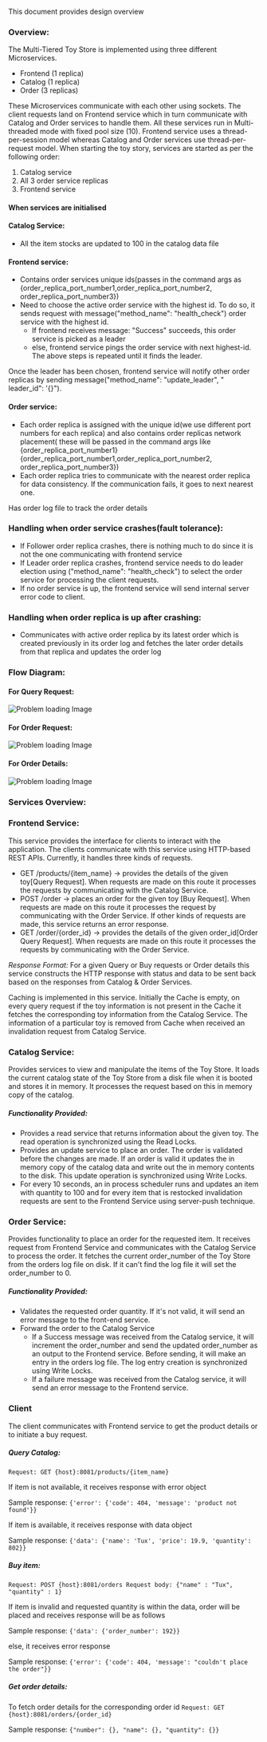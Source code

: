 This document provides design overview

### Overview:

The Multi-Tiered Toy Store is implemented using three different Microservices.

- Frontend (1 replica)
- Catalog  (1 replica)
- Order    (3 replicas)

These Microservices communicate with each other using sockets. The client requests land on Frontend service which in turn communicate with Catalog and
Order services to handle them. All these services run in Multi-threaded mode with fixed pool size (10). Frontend service uses a thread-per-session model
whereas Catalog and Order services use thread-per-request model. When starting the toy story, services are started as per the following order:

1. Catalog service
2. All 3 order service replicas
3. Frontend service

#### When services are initialised

#### Catalog Service:

- All the item stocks are updated to 100 in the catalog data file

#### Frontend service:

- Contains order services unique ids(passes in the command args as {order_replica_port_number1,order_replica_port_number2, order_replica_port_number3})
- Need to choose the active order service with the highest id. To do so, it sends request with message("method_name": "health_check")
  order service with the highest id.
    - If frontend receives message: "Success" succeeds, this order service is picked as a leader
    - else, frontend service pings the order service with next highest-id. The above steps is repeated until it finds the leader.

Once the leader has been chosen, frontend service will notify other order replicas by sending message("method_name": "update_leader", "
leader_id": '{}").

#### Order service:

- Each order replica is assigned with the unique id(we use different port numbers for each replica) and also contains order replicas network placement(
  these will be passed in the command args like {order_replica_port_number1} {order_replica_port_number1,order_replica_port_number2,
  order_replica_port_number3})
- Each order replica tries to communicate with the nearest order replica for data consistency. If the communication fails, it goes to next nearest one.

Has order log file to track the order details

### Handling when order service crashes(fault tolerance):

- If Follower order replica crashes, there is nothing much to do since it is not the one communicating with frontend service
- If Leader order replica crashes, frontend service needs to do leader election using ("method_name": "health_check") to select the order service for
  processing the client requests.
- If no order service is up, the frontend service will send internal server error code to client.

### Handling when order replica is up after crashing:

- Communicates with active order replica by its latest order which is created previously in its order log and fetches the later order details from that
  replica and updates the order log

### Flow Diagram:

#### For Query Request:

![Problem loading Image](src/docs/query_flow.jpeg)

#### For Order Request:

![Problem loading Image](src/docs/order.PNG)

#### For Order Details:

![Problem loading Image](src/docs/order_details.JPG)

### Services Overview:

### Frontend Service:

This service provides the interface for clients to interact with the application. The clients communicate with this service using HTTP-based REST APIs.
Currently, it handles three kinds of requests.

- GET /products/{item_name} -> provides the details of the given toy[Query Request]. When requests are made on this route it processes the requests by
  communicating with the Catalog Service.
- POST /order -> places an order for the given toy [Buy Request]. When requests are made on this route it processes the request by communicating with the
  Order Service. If other kinds of requests are made, this service returns an error response.
- GET /order/{order_id} -> provides the details of the given order_id[Order Query Request]. When requests are made on this route it processes the requests
  by communicating with the Order Service.

_Response Format:_ For a given Query or Buy requests or Order details this service constructs the HTTP response with status and data to be sent back based
on the responses from Catalog & Order Services.

Caching is implemented in this service. Initially the Cache is empty, on every query request if the toy information is not present in the Cache it fetches
the corresponding toy information from the Catalog Service. The information of a particular toy is removed from Cache when received an invalidation request
from Catalog Service.

### Catalog Service:

Provides services to view and manipulate the items of the Toy Store. It loads the current catalog state of the Toy Store from a disk file when it is booted
and stores it in memory. It processes the request based on this in memory copy of the catalog.

##### Functionality Provided:

- Provides a read service that returns information about the given toy. The read operation is synchronized using the Read Locks.
- Provides an update service to place an order. The order is validated before the changes are made. If an order is valid it updates the in memory copy of
  the catalog data and write out the in memory contents to the disk. This update operation is synchronized using Write Locks.
- For every 10 seconds, an in process scheduler runs and updates an item with quantity to 100 and for every item that is restocked invalidation requests are sent to
  the Frontend Service using server-push technique.

### Order Service:

Provides functionality to place an order for the requested item. It receives request from Frontend Service and communicates with the Catalog Service to
process the order. It fetches the current order_number of the Toy Store from the orders log file on disk. If it can't find the log file it will set the
order_number to 0.

##### Functionality Provided:

- Validates the requested order quantity. If it's not valid, it will send an error message to the front-end service.
- Forward the order to the Catalog Service
    - If a Success message was received from the Catalog service, it will increment the order_number and send the updated order_number as an output to the
      Frontend service. Before sending, it will make an entry in the orders log file. The log entry creation is synchronized using Write Locks.
    - If a failure message was received from the Catalog service, it will send an error message to the Frontend service.

### Client

The client communicates with Frontend service to get the product details or to initiate a buy request.

##### Query Catalog:

`Request: GET {host}:8081/products/{item_name}`

If item is not available, it receives response with error object

Sample response: `{'error': {'code': 404, 'message': 'product not found'}}`

If item is available, it receives response with data object

Sample response: `{'data': {'name': 'Tux', 'price': 19.9, 'quantity': 802}}`

##### Buy item:

`Request: POST {host}:8081/orders Request body: {"name" : "Tux",
"quantity" : 1}`

If item is invalid and requested quantity is within the data, order will be placed and receives response will be as follows

Sample response: `{'data': {'order_number': 192}}`

else, it receives error response

Sample response: `{'error': {'code': 404, 'message': "couldn't place the order"}}`

##### Get order details:

To fetch order details for the corresponding order id
`
Request: GET {host}:8081/orders/{order_id}
`

Sample response: `{"number": {}, "name": {}, "quantity": {}}`


